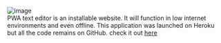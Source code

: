 ![image](https://user-images.githubusercontent.com/107663364/202301598-255d8167-ed91-4fdf-bfbe-0dbc4be57253.png)
<br>
PWA text editor is an installable website. It will function in low internet environments and even offline.
This application was launched on Heroku but all the code remains on GitHub.
check it out [here](https://gt12-3.herokuapp.com/)
